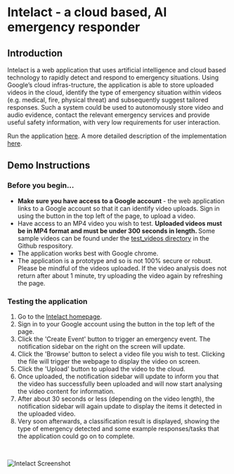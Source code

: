 # Intelact - a cloud based, AI emergency responder

## Introduction

Intelact  is  a  web  application  that  uses  artificial intelligence  and  cloud  based  technology  to  rapidly  detect  and respond  to  emergency  situations.  Using  Google’s  cloud  infras-tructure,  the  application  is  able  to  store  uploaded  videos  in  the cloud, identify the type of emergency situation within videos (e.g. medical,  fire,  physical  threat)  and  subsequently  suggest  tailored responses.  Such  a  system  could  be  used  to  autonomously store video and audio evidence, contact the relevant emergency services and provide useful safety information, with very low requirements for  user  interaction.  

Run the application [here](https://intelact-186119.appspot.com/).
A more detailed description of the implementation [here](https://github.com/dkeitley/Intelact/blob/master/Intelact_Report.pdf). 

## Demo Instructions

### Before you begin...
* <strong> Make sure you have access to a Google account </strong> - the web application links to a Google account so that it can identify video uploads. Sign in using the button in the top left of the page, to upload a video. 
* Have access to an MP4 video you wish to test. <strong> Uploaded videos must be in MP4 format and must be under 300 seconds in length. </strong> Some sample videos can be found under the [test_videos directory](https://github.com/dkeitley/Intelact/tree/master/test_videos) in the Github respository. 
* The application works best with Google chrome. 
* The application is a prototype and so is not 100% secure or robust. Please be mindful of the videos uploaded. If the video analysis does not return after about 1 minute, try uploading the video again by refreshing the page.  

### Testing the application 
1. Go to the [Intelact homepage](https://intelact-186119.appspot.com/). 
2. Sign in to your Google account using the button in the top left of the page. 
3. Click the 'Create Event' button to trigger an emergency event. The notification sidebar on the right on the screen will update. 
4. Click the 'Browse' button to select a video file you wish to test. Clicking the file will trigger the webpage to display the video on  screen. 
5. Click the 'Upload' button to upload the video to the cloud. 
6. Once uploaded, the notification sidebar will update to inform you that the video has successfully been uploaded and will now start analysing the video content for information. 
7. After about 30 seconds or less (depending on the video length), the notification sidebar will again update to display the items it detected in the uploaded video. 
8. Very soon afterwards, a classification result is displayed, showing the type of emergency detected and some example responses/tasks that the application could go on to complete. 
<br>

![Intelact Screenshot](https://github.com/dkeitley/Intelact/blob/master/ui_screenshot.PNG)
